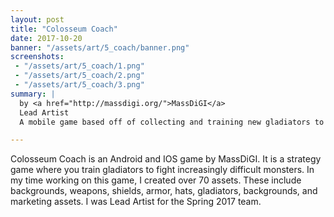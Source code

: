 ```yaml
---
layout: post
title: "Colosseum Coach"
date: 2017-10-20
banner: "/assets/art/5_coach/banner.png"
screenshots:
 - "/assets/art/5_coach/1.png"
 - "/assets/art/5_coach/2.png"
 - "/assets/art/5_coach/3.png"
summary: |
  by <a href="http://massdigi.org/">MassDiGI</a>
  Lead Artist
  A mobile game based off of collecting and training new gladiators to fight monsters. Launched on Android and iOS in Spring 2017.

---
```


Colosseum Coach is an Android and IOS game by MassDiGI. It is a strategy game where you train gladiators to fight increasingly difficult monsters. In my time working on this game, I created over 70 assets. These include backgrounds, weapons, shields, armor, hats, gladiators, backgrounds, and marketing assets. I was Lead Artist for the Spring 2017 team.
